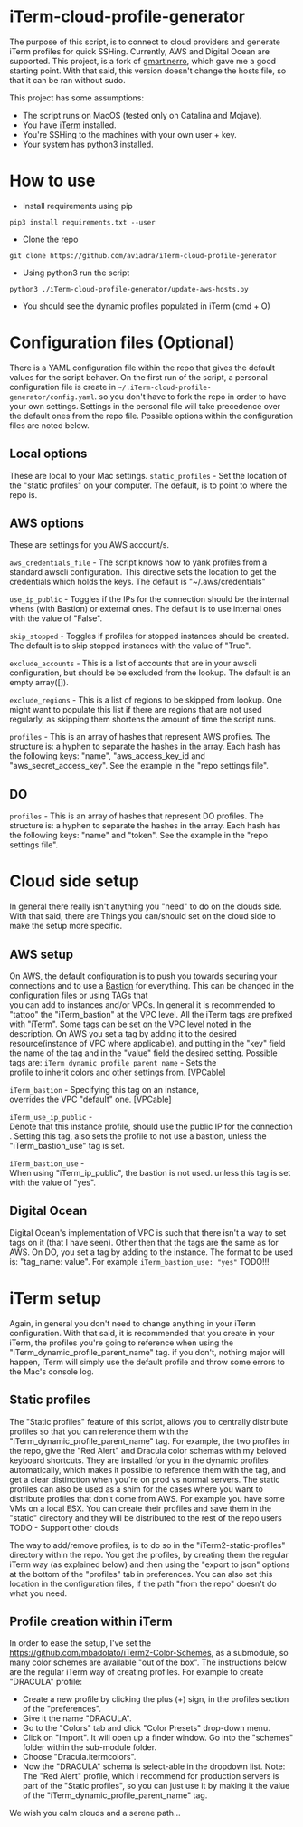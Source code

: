# iTerm-cloud-profile-generator

The purpose of this script, is to connect to cloud providers and generate iTerm profiles for quick SSHing.
Currently, AWS and Digital Ocean are supported.
This project, is a fork of [gmartinerro](https://gist.github.com/gmartinerro/40831c8874ebb32bc17711af95e1416b), which gave me a good starting point. With that said, this version doesn't change the hosts file, so that it can be ran without sudo.

This project has some assumptions:
- The script runs on MacOS (tested only on Catalina and Mojave).
- You have [iTerm](https://iterm2.com/) installed.
- You're SSHing to the machines with your own user + key.
- Your system has python3 installed.

# How to use
- Install requirements using pip

`pip3 install requirements.txt --user`

- Clone the repo

`git clone https://github.com/aviadra/iTerm-cloud-profile-generator`
- Using python3 run the script

`python3 ./iTerm-cloud-profile-generator/update-aws-hosts.py`
- You should see the dynamic profiles populated in iTerm (cmd + O)

# Configuration files (Optional)
There is a YAML configuration file within the repo that gives the default values for the script behaver.
On the first run of the script, a personal configuration file is create in `~/.iTerm-cloud-profile-generator/config.yaml`.  so you don't have to fork the repo in order to have your own settings. Settings in the personal file will take precedence over the default ones from the repo file.
Possible options within the configuration files are noted below.

## Local options
These are local to your Mac settings.
`static_profiles` - Set the location of the "static profiles" on your computer. The default, is to point to where the repo is.

## AWS options
These are settings for you AWS account/s. 

`aws_credentials_file` - The script knows how to yank profiles from a standard awscli configuration. This directive sets the location to get the credentials which holds the keys. The default is "~/.aws/credentials"

`use_ip_public` - Toggles if the IPs for the connection should be the internal whens (with Bastion) or external ones. The default is to use internal ones with the value of "False".

`skip_stopped` - Toggles if profiles for stopped instances should be created. The default is to skip stopped instances with the value of "True".

`exclude_accounts` - This is a list of accounts that are in your awscli configuration, but should be be excluded from the lookup. The default is an empty array([]).

`exclude_regions` - This is a list of regions to be skipped from lookup. One might want to populate this list if there are regions that are not used regularly, as skipping them shortens the amount of time the script runs.

`profiles` - This is an array of hashes that represent AWS profiles. The structure is: a hyphen to separate the hashes in the array. Each hash has the following keys: "name", "aws_access_key_id and "aws_secret_access_key". See the example in the "repo settings file".

## DO
`profiles` - This is an array of hashes that represent DO profiles. The structure is: a hyphen to separate the hashes in the array. Each hash has the following keys: "name" and "token". See the example in the "repo settings file".

# Cloud side setup
In general there really isn't anything you "need" to do on the clouds side. With that said, there are Things you can/should set on the cloud side to make the setup more specific.

## AWS setup
On AWS, the default configuration is to push you towards securing your connections and to use a [Bastion](https://docs.aws.amazon.com/quickstart/latest/linux-bastion/architecture.html#bastion-hosts) for everything. This can be changed in the configuration files or using TAGs that you can add to instances and/or VPCs. In general it is recommended to "tattoo" the "iTerm_bastion" at the VPC level.
All the iTerm tags are prefixed with "iTerm". Some tags can be set on the VPC level noted in the description.
On AWS you set a tag by adding it to the desired resource(instance of VPC where applicable), and putting in the "key" field the name of the tag and in the "value" field the desired setting.
Possible tags are:
`iTerm_dynamic_profile_parent_name` - Sets the profile to inherit colors and other settings from. [VPCable]

`iTerm_bastion` - Specifying this tag on an instance, overrides the VPC "default" one. [VPCable]

`iTerm_use_ip_public` - Denote that this instance profile, should use the public IP for the connection. Setting this tag, also sets the profile to not use a bastion, unless the "iTerm_bastion_use" tag is set.

`iTerm_bastion_use` - When using "iTerm_ip_public", the bastion is not used. unless this tag is set with the value of "yes".

## Digital Ocean
Digital Ocean's implementation of VPC is such that there isn't a way to set tags on it (that I have seen).
Other then that the tags are the same as for AWS.
On DO, you set a tag by adding to the instance. The format to be used is: "tag_name: value". For example
`iTerm_bastion_use: "yes"`
TODO!!!

# iTerm setup
Again, in general you don't need to change anything in your iTerm configuration. With that said, it is recommended that you create in your iTerm, the profiles you're going to reference when using the "iTerm_dynamic_profile_parent_name" tag. if you don't, nothing major will happen, iTerm will simply use the default profile and throw some errors to the Mac's console log.

## Static profiles
The "Static profiles" feature of this script, allows you to centrally distribute profiles so that you can reference them with the "iTerm_dynamic_profile_parent_name" tag. For example, the two profiles in the repo, give the "Red Alert" and Dracula color schemas with my beloved keyboard shortcuts. They are installed for you in the dynamic profiles automatically, which makes it possible to reference them with the tag, and get a clear distinction when you're on prod vs normal servers.
The static profiles can also be used as a shim for the cases where you want to distribute profiles that don't come from AWS. For example you have some VMs on a local ESX. You can create their profiles and save them in the "static" directory and they will be distributed to the rest of the repo users
TODO - Support other clouds

The way to add/remove profiles, is to do so in the "iTerm2-static-profiles" directory within the repo. You get the profiles, by creating them the regular iTerm way (as explained below) and then using the "export to json" options at the bottom of the "profiles" tab in preferences.
You can also set this location in the configuration files, if the path "from the repo" doesn't do what you need.

## Profile creation within iTerm
In order to ease the setup, I've set the https://github.com/mbadolato/iTerm2-Color-Schemes, as a submodule, so many color schemes are available "out of the box". 
The instructions below are the regular iTerm way of creating profiles.
For example to create "DRACULA" profile:
- Create a new profile by clicking the plus (+) sign, in the profiles section of the "preferences".
- Give it the name "DRACULA".
- Go to the "Colors" tab and click "Color Presets" drop-down menu.
- Click on "Import". It will open up a finder window. Go into the "schemes" folder within the sub-module folder.
- Choose "Dracula.itermcolors".
- Now the "DRACULA" schema is select-able in the dropdown list.
Note: The "Red Alert" profile, which i recommend for production servers is part of the "Static profiles", so you can just use it by making it the value of the "iTerm_dynamic_profile_parent_name" tag.

We wish you calm clouds and a serene path...
